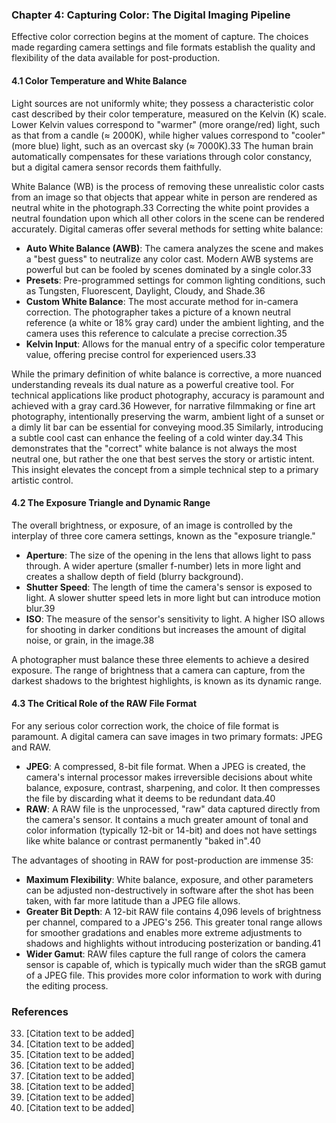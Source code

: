 ### Chapter 4: Capturing Color: The Digital Imaging Pipeline
Effective color correction begins at the moment of capture. The choices made regarding camera settings and file formats establish the quality and flexibility of the data available for post-production.

#### 4.1 Color Temperature and White Balance
Light sources are not uniformly white; they possess a characteristic color cast described by their color temperature, measured on the Kelvin (K) scale. Lower Kelvin values correspond to "warmer" (more orange/red) light, such as that from a candle (≈ 2000K), while higher values correspond to "cooler" (more blue) light, such as an overcast sky (≈ 7000K).33 The human brain automatically compensates for these variations through color constancy, but a digital camera sensor records them faithfully.

White Balance (WB) is the process of removing these unrealistic color casts from an image so that objects that appear white in person are rendered as neutral white in the photograph.33 Correcting the white point provides a neutral foundation upon which all other colors in the scene can be rendered accurately. Digital cameras offer several methods for setting white balance:

*   **Auto White Balance (AWB)**: The camera analyzes the scene and makes a "best guess" to neutralize any color cast. Modern AWB systems are powerful but can be fooled by scenes dominated by a single color.33
*   **Presets**: Pre-programmed settings for common lighting conditions, such as Tungsten, Fluorescent, Daylight, Cloudy, and Shade.36
*   **Custom White Balance**: The most accurate method for in-camera correction. The photographer takes a picture of a known neutral reference (a white or 18% gray card) under the ambient lighting, and the camera uses this reference to calculate a precise correction.35
*   **Kelvin Input**: Allows for the manual entry of a specific color temperature value, offering precise control for experienced users.33

While the primary definition of white balance is corrective, a more nuanced understanding reveals its dual nature as a powerful creative tool. For technical applications like product photography, accuracy is paramount and achieved with a gray card.36 However, for narrative filmmaking or fine art photography, intentionally preserving the warm, ambient light of a sunset or a dimly lit bar can be essential for conveying mood.35 Similarly, introducing a subtle cool cast can enhance the feeling of a cold winter day.34 This demonstrates that the "correct" white balance is not always the most neutral one, but rather the one that best serves the story or artistic intent. This insight elevates the concept from a simple technical step to a primary artistic control.

#### 4.2 The Exposure Triangle and Dynamic Range
The overall brightness, or exposure, of an image is controlled by the interplay of three core camera settings, known as the "exposure triangle."

*   **Aperture**: The size of the opening in the lens that allows light to pass through. A wider aperture (smaller f-number) lets in more light and creates a shallow depth of field (blurry background).
*   **Shutter Speed**: The length of time the camera's sensor is exposed to light. A slower shutter speed lets in more light but can introduce motion blur.39
*   **ISO**: The measure of the sensor's sensitivity to light. A higher ISO allows for shooting in darker conditions but increases the amount of digital noise, or grain, in the image.38

A photographer must balance these three elements to achieve a desired exposure. The range of brightness that a camera can capture, from the darkest shadows to the brightest highlights, is known as its dynamic range.

#### 4.3 The Critical Role of the RAW File Format
For any serious color correction work, the choice of file format is paramount. A digital camera can save images in two primary formats: JPEG and RAW.

*   **JPEG**: A compressed, 8-bit file format. When a JPEG is created, the camera's internal processor makes irreversible decisions about white balance, exposure, contrast, sharpening, and color. It then compresses the file by discarding what it deems to be redundant data.40
*   **RAW**: A RAW file is the unprocessed, "raw" data captured directly from the camera's sensor. It contains a much greater amount of tonal and color information (typically 12-bit or 14-bit) and does not have settings like white balance or contrast permanently "baked in".40

The advantages of shooting in RAW for post-production are immense 35:

*   **Maximum Flexibility**: White balance, exposure, and other parameters can be adjusted non-destructively in software after the shot has been taken, with far more latitude than a JPEG file allows.
*   **Greater Bit Depth**: A 12-bit RAW file contains 4,096 levels of brightness per channel, compared to a JPEG's 256. This greater tonal range allows for smoother gradations and enables more extreme adjustments to shadows and highlights without introducing posterization or banding.41
*   **Wider Gamut**: RAW files capture the full range of colors the camera sensor is capable of, which is typically much wider than the sRGB gamut of a JPEG file. This provides more color information to work with during the editing process.

### References
33. [Citation text to be added]
34. [Citation text to be added]
35. [Citation text to be added]
36. [Citation text to be added]
38. [Citation text to be added]
39. [Citation text to be added]
40. [Citation text to be added]
41. [Citation text to be added]
